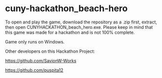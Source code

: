 # cuny-hackathon_beach-hero

To open and play the game, download the repository as a .zip first, extract, then open CUNYHACKATHON_beach_hero.exe.
Please keep in mind that this game was made for a hackathon and is not 100% complete.

Game only runs on Windows.

Other developers on this Hackathon Project:

https://github.com/SavionW-Works

https://github.com/puspita12
